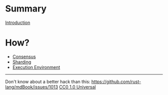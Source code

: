 # Summary

[Introduction](Introduction.md)

# How?

* [Consensus](How/Consensus.md)
* [Sharding]()
* [Execution Environment]()

---

Don't know about a better hack than this: https://github.com/rust-lang/mdBook/issues/1013
[CC0 1.0 Universal]()
